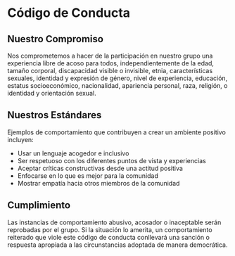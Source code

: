 # Código de Conducta

## Nuestro Compromiso

Nos comprometemos a hacer de la participación en nuestro grupo una experiencia libre de acoso para todos, independientemente de la edad, tamaño corporal, discapacidad visible o invisible, etnia, características sexuales, identidad y expresión de género, nivel de experiencia, educación, estatus socioeconómico, nacionalidad, apariencia personal, raza, religión, o identidad y orientación sexual.

## Nuestros Estándares

Ejemplos de comportamiento que contribuyen a crear un ambiente positivo incluyen:

- Usar un lenguaje acogedor e inclusivo
- Ser respetuoso con los diferentes puntos de vista y experiencias
- Aceptar críticas constructivas desde una actitud positiva 
- Enfocarse en lo que es mejor para la comunidad
- Mostrar empatía hacia otros miembros de la comunidad

## Cumplimiento

Las instancias de comportamiento abusivo, acosador o inaceptable serán reprobadas por el grupo. Si la situación lo amerita, un comportamiento reiterado que viole este código de conducta conllevará una sanción o respuesta apropiada a las circunstancias adoptada de manera democrática.
